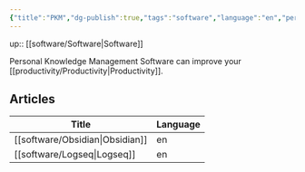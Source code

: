 ```yaml
---
{"title":"PKM","dg-publish":true,"tags":"software","language":"en","permalink":"/software/pkm/","dgPassFrontmatter":true}
---
```


up:: [[software/Software\|Software]]

Personal Knowledge Management Software can improve your [[productivity/Productivity\|Productivity]].


## Articles

| Title                              | Language |
| ---------------------------------- | -------- |
| [[software/Obsidian\|Obsidian]] | en       |
| [[software/Logseq\|Logseq]]     | en       |

